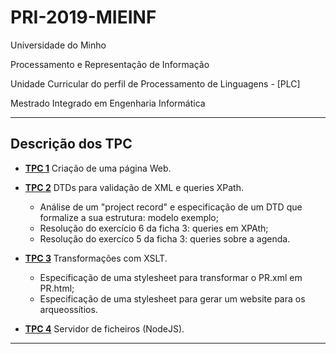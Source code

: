 # PRI-2019-MIEINF    
Universidade do Minho

Processamento e Representação de Informação 

Unidade Curricular do perfil de Processamento de Linguagens - [PLC]

Mestrado Integrado em Engenharia Informática


---
## Descrição dos TPC

- [**TPC 1**](https://github.com/Dukawp/PRI-2019/tree/master/TPC%201/PRI2019-2020-A63129-T1) Criação de uma página Web.

- [**TPC 2**](https://github.com/Dukawp/PRI-2019/tree/master/TPC%202) DTDs para validação de XML e queries XPath.
  - Análise de um "project record" e especificação de um DTD que formalize a sua estrutura: modelo exemplo;
  - Resolução do exercício 6 da ficha 3: queries em XPAth;
  - Resolução do exercíco 5 da ficha 3: queries sobre a agenda.
  
- [**TPC 3**](https://github.com/Dukawp/PRI-2019/tree/master/TPC%203) Transformações com XSLT.
  - Especificação de uma stylesheet para transformar o PR.xml em PR.html;
  - Especificação de uma stylesheet para gerar um website para os arqueossítios.

- [**TPC 4**](https://github.com/Dukawp/PRI-2019/tree/master/TPC%204) Servidor de ficheiros (NodeJS).

---

